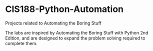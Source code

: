 # CIS188-Python-Automation
Projects related to Automating the Boring Stuff

The labs are inspired by Automating the Boring Stuff with Python 2nd Edition, and are designed to expand the problem solving required to complete them.
